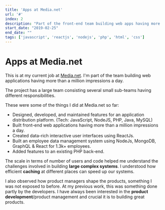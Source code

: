 ```yaml
---
title: 'Apps at Media.net'
url: '#'
index: 2
description: "Part of the front-end team building web apps having more than a million impressions a day."
start_date: "2019-02-25"
end_date: ""
tags: ['javascript', 'reactjs', 'nodejs', 'php', 'html', 'css']
---
```


# Apps at Media.net

This is at my current job at <a href='https://media.net' target="_blank">Media.net</a>.
I'm part of the team building web applications having more than a million impressions a day.

The project has a large team consisting several small sub-teams having different responsibilities.

These were some of the things I did at Media.net so far:
- Designed, developed, and maintained features for an application distribution platform. (Tech: JavaScript, NodeJS, PHP, Java, MySQL)
- Built front-end web applications having more than a million impressions a day.
- Created data-rich interactive user interfaces using ReactJs.
- Built an employee data management system using NodeJs, MongoDB, GraphQL & React for 1.3k+ employees.
- Added features to an existing PHP back-end.

The scale in terms of number of users and code helped me understand the challenges involved in building **large complex systems**. I understood how efficient **caching** at different places can speed up our systems.

I also observed how product managers shape the products, something I was not exposed to before. At my previous work, this was something done partly by the developers. I have always been interested in the **product development**/product management and crucial it is to building great products.
